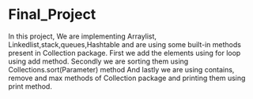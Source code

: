 # Final_Project
In this project, We are implementing Arraylist, Linkedlist,stack,queues,Hashtable and are using some built-in methods present in Collection package. 
First we add the elements using for loop using add method.
Secondly we are sorting them using Collections.sort(Parameter) method
And lastly we are using contains, remove and max methods of Collection package and printing them using print method.
